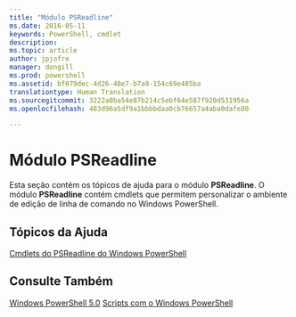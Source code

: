 ```yaml
---
title: "Módulo PSReadline"
ms.date: 2016-05-11
keywords: PowerShell, cmdlet
description: 
ms.topic: article
author: jpjofre
manager: dongill
ms.prod: powershell
ms.assetid: bf079dec-4d26-40e7-b7a9-154c69e485ba
translationtype: Human Translation
ms.sourcegitcommit: 3222a0ba54e87b214c5ebf64e587f920d531956a
ms.openlocfilehash: 483d96a5df9a1bbbbdaa0cb76657a4aba0dafe80

---
```


# Módulo PSReadline
Esta seção contém os tópicos de ajuda para o módulo **PSReadline**. O módulo **PSReadline** contém cmdlets que permitem personalizar o ambiente de edição de linha de comando no Windows PowerShell.

## Tópicos da Ajuda
[Cmdlets do PSReadline do Windows PowerShell](https://technet.microsoft.com/en-us/library/ed48e832-95f9-4577-bf56-a7e5aa9630ba)

## Consulte Também
[Windows PowerShell 5.0](Windows-PowerShell-5.0.md)
[Scripts com o Windows PowerShell](../../getting-started/fundamental/Scripting-with-Windows-PowerShell.md)




<!--HONumber=Aug16_HO4-->



